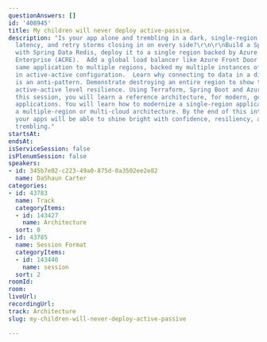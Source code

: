 ```yaml
---
questionAnswers: []
id: '408945'
title: My children will never deploy active-passive.
description: "Is your app alone and trembling in a dark, single-region with failures,
  latency, and retry storms closing in on every side?\r\n\r\nBuild a Spring Boot app
  with Spring Data Redis, deploy it to a single region backed by Azure Cache for Redis
  Enterprise (ACRE).  Add a global load balancer like Azure Front Door.  Deploy the
  same application to multiple regions, backed my multiple instances of ACRE connected
  in active-active configuration.  Learn why connecting to data in a different region
  is an anti-pattern. Demonstrate destroying an entire region to show the value of
  active-active level resilience. Using Terraform, Spring Boot and Azure.\r\n\r\nIn
  this session, you will learn a reference architecture, for modern, geo-distributed
  applications. You will learn how to modernize a single-region application, into
  a multiple-region or multi-cloud architecture. By the end of this interactive session,
  your apps will be able to shine bright with confidence, resiliency, and no more
  trembling."
startsAt: 
endsAt: 
isServiceSession: false
isPlenumSession: false
speakers:
- id: 345b7e02-c223-49a0-875d-0a3502ee2e82
  name: DaShaun Carter
categories:
- id: 43783
  name: Track
  categoryItems:
  - id: 143427
    name: Architecture
  sort: 0
- id: 43785
  name: Session Format
  categoryItems:
  - id: 143440
    name: session
  sort: 2
roomId: 
room: 
liveUrl: 
recordingUrl: 
track: Architecture
slug: my-children-will-never-deploy-active-passive

---
```

